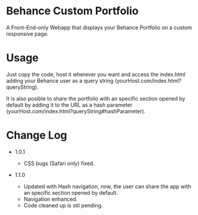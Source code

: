 Behance Custom Portfolio
================

A Front-End-only Webapp that displays your Behance Portfolio on a custom responsive page.

# Usage
Just copy the code, host it wherever you want and access the index.html adding your Behance user as a query string (yourHost.com/index.html?queryString).

It is also posible to share the portfolio with an specific section opened by default by adding it to the URL as a hash parameter (yourHost.com/index.html?queryString#hashParameter).


# Change Log
- 1.0.1
  - CSS bugs (Safari only) fixed.

- 1.1.0
  - Updated with Hash navigation, now, the user can share the app with an specific section opened by default.
  - Navigation enhanced.
  - Code cleaned up is stil pending.
